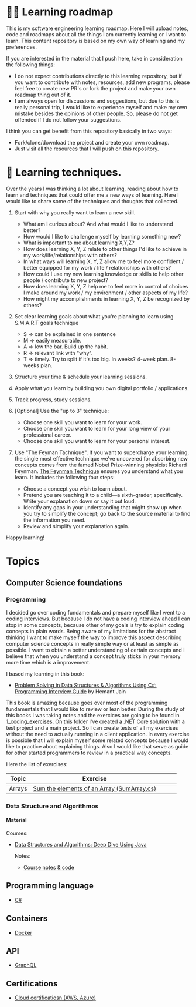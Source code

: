 # 👨‍🏫 Learning roadmap

This is my software engineering learning roadmap. Here I will upload notes, code and roadmaps about all the things I am currently learning or I want to learn. This content repository is based on my own way of learning and my preferences. 

If you are interested in the material that I push here, take in consideration the following things:
 
- I do not expect contributions directly to this learning repository, but if you want to contribute with notes, resources, add new programs, please feel free to create new PR's or fork the project and make your own roadmap thing out of it.
- I am always open for discussions and suggestions, but due to this is really personal trip, I would like to experience myself and make my own mistake besides the opinions of other people. So, please do not get offended if I do not follow your suggestions.

I think you can get benefit from this repository basically in two ways: 
- Fork/clone/download the project and create your own roadmap.
- Just visit all the resources that I will push on this repository. 

# 💪 Learning techniques.

Over the years I was thinking a lot about learning, reading about how to learn and techniques that could offer me a new ways of learning. Here I would like to share some of the techniques and thoughts that collected.

1. Start with why you really want to learn a new skill.
    - What am I curious about? And what would I like to understand better?
    - How would I like to challenge myself by learning something new?
    - What is important to me about learning X,Y,Z?
    - How does learning X, Y, Z relate to other things I'd like to achieve in my work/life/relationships with others?
    - In what ways will learning X, Y, Z allow me to feel more confident / better equipped for my work / life / relationships with others?
    - How could I use my new learning knowledge or skills to help other people / contribute to new project?
    - How does learning X, Y, Z help me to feel more in control of choices I make around my work / my environment / other aspects of my life?
    - How might my accomplishments in learning X, Y, Z be recognized by others?

2. Set clear learning goals about what you're planning to learn using S.M.A.R.T goals technique
    - S  ⇒ can be explained in one sentence
    - M ⇒ easily measurable.
    - A  ⇒ low the bar. Build up the habit.
    - R  ⇒ relevant link with "why".
    - T  ⇒ timely. Try to split if it's too big. In weeks? 4-week plan. 8-weeks plan.

3. Structure your time & schedule your learning sessions.

4. Apply what you learn by building you own digital portfolio / applications.

5. Track progress, study sessions. 

6. [Optional] Use the "up to 3" technique:
    - Choose one skill you want to learn for your work.
    - Choose one skill you want to learn for your long view of your professional career.
    - Choose one skill you want to learn for your personal interest.

7. Use "The Feyman Tachnique". If you want to supercharge your learning, the single most effective technique we’ve uncovered for absorbing new concepts comes from the famed Nobel Prize-winning physicist Richard Feynman. [The Feynman Technique](https://fs.blog/2012/04/feynman-technique/) ensures you understand what you learn. It includes the following four steps:
    - Choose a concept you wish to learn about.
    - Pretend you are teaching it to a child—a sixth-grader, specifically. Write your explanation down or say it out loud.
    - Identify any gaps in your understanding that might show up when you try to simplify the concept; go back to the source material to find the information you need.
    - Review and simplify your explanation again.


Happy learning!

# Topics

## Computer Science foundations

### Programming 

I decided go over coding fundamentals and prepare myself like I went to a coding interviews. But because I do not have a coding interview ahead I can stop in some concepts, because other of my goals is try to explain coding concepts in plain words. Being aware of my limitations for the abstract thinking I want to make myself the way to improve this aspect describing computer science concepts in really simple way or at least as simple as possible. I want to obtain a better understanding of certain concepts and I believe that when you understand a concept truly sticks in your memory more time which is a improvement. 

I based my learning in this book:

- [Problem Solving in Data Structures & Algorithms Using C#: Programming Interview Guide](https://www.amazon.com/Problem-Solving-Structures-Algorithms-Using/dp/1540407306) by Hemant Jain

This book is amazing because goes over most of the programming fundamentals that I would like to review or lean better. During the study of this books I was taking notes and the exercices are going to be found in [1_coding_exercises](/1_coding_exercises). On this folder I've created a .NET Core solution with a test project and a main project. So I can create tests of all my exercises without the need to actually running in a client application. In every exercise is possible that I will explain myself some related concepts because I would like to practice about explaining things. Also I would like that serve as guide for other started programmers to review in a practical way concepts.

Here the list of exercises:

| Topic  | Exercise                                                                                        |   |   |   |
|--------|-------------------------------------------------------------------------------------------------|---|---|---|
| Arrays | [Sum the elements of an Array (SumArray.cs)](/1_coding_exercises/src/CodingExercises/Basics/)   |   |   |   |

### Data Structure and Algorithmos

#### Material

Courses:

- [Data Structures and Algorithms: Deep Dive Using Java](https://www.udemy.com/course/data-structures-and-algorithms-deep-dive-using-java/)

    Notes:
    - [Course notes & code](/computerscience/datastructuresandalgorithms)

## Programming language

- [C#](/c#)

## Containers

- [Docker](/docker#)

## API

- [GraphQL](/graphql)

## Certifications

- [Cloud certificatiosn (AWS, Azure)](/certifications/cloudcertifications.md)
